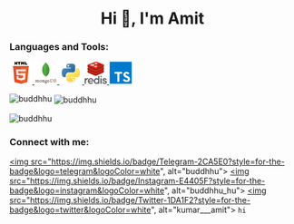 <h1 align="center">Hi 👋, I'm Amit</h1>

<h3 align="left">Languages and Tools:</h3>

<p align="left"> <a href="https://www.w3.org/html/" target="_blank"> <img src="https://raw.githubusercontent.com/devicons/devicon/master/icons/html5/html5-original-wordmark.svg" alt="html5" width="40" height="40"/> </a> <a href="https://www.mongodb.com/" target="_blank"> <img src="https://raw.githubusercontent.com/devicons/devicon/master/icons/mongodb/mongodb-original-wordmark.svg" alt="mongodb" width="40" height="40"/> </a> <a href="https://www.python.org" target="_blank"> <img src="https://raw.githubusercontent.com/devicons/devicon/master/icons/python/python-original.svg" alt="python" width="40" height="40"/> </a> <a href="https://redis.io" target="_blank"> <img src="https://raw.githubusercontent.com/devicons/devicon/master/icons/redis/redis-original-wordmark.svg" alt="redis" width="40" height="40"/> </a> <a href="https://www.typescriptlang.org/" target="_blank"> <img src="https://raw.githubusercontent.com/devicons/devicon/master/icons/typescript/typescript-original.svg" alt="typescript" width="40" height="40"/> </a> </p>

<p><img align="left" src="https://github-readme-stats.vercel.app/api/top-langs?username=buddhhu&show_icons=true&locale=en&layout=compact" alt="buddhhu" /></p>

<p>&nbsp;<img align="center" src="https://github-readme-stats.vercel.app/api?username=buddhhu&show_icons=true&count_private=true&locale=en" alt="buddhhu" /></p>

<p><img align="center" src="https://github-readme-streak-stats.herokuapp.com/?user=buddhhu&" alt="buddhhu" /></p>

<h3 align="left">Connect with me:</h3>

<p align=left>

<a href="https://t.me/buddhhu"><img src="https://img.shields.io/badge/Telegram-2CA5E0?style=for-the-badge&logo=telegram&logoColor=white", alt="buddhhu"></a>
<a href="https://www.instagram.com/buddhhu_hu/"><img src="https://img.shields.io/badge/Instagram-E4405F?style=for-the-badge&logo=instagram&logoColor=white", alt="buddhhu_hu"></a>
<a href="https://twitter.com/kumar___amit"><img src="https://img.shields.io/badge/Twitter-1DA1F2?style=for-the-badge&logo=twitter&logoColor=white", alt="kumar___amit"></a>
`hi`
</p>
